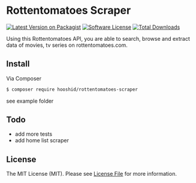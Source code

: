 # Rottentomatoes Scraper

[![Latest Version on Packagist][ico-version]][link-packagist]
[![Software License][ico-license]](LICENSE.md)
[![Total Downloads][ico-downloads]][link-downloads]

Using this Rottentomatoes API, you are able to search, browse and extract data of movies, tv series on rottentomatoes.com.

## Install
Via Composer
``` bash
$ composer require hooshid/rottentomatoes-scraper
```
see example folder

## Todo
* add more tests
* add home list scraper

## License
The MIT License (MIT). Please see [License File](LICENSE.md) for more information.


[ico-version]: https://img.shields.io/packagist/v/hooshid/rottentomatoes-scraper.svg?style=flat-square
[ico-license]: https://img.shields.io/badge/license-MIT-brightgreen.svg?style=flat-square
[ico-downloads]: https://img.shields.io/packagist/dt/hooshid/rottentomatoes-scraper.svg?style=flat-square

[link-packagist]: https://packagist.org/packages/hooshid/rottentomatoes-scraper
[link-downloads]: https://packagist.org/packages/hooshid/rottentomatoes-scraper
